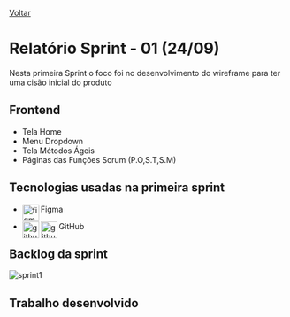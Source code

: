 <a href="../README.md">Voltar</a>

# Relatório Sprint - 01 (24/09)

Nesta primeira Sprint o foco foi no desenvolvimento do wireframe para ter uma cisão inicial do produto

## Frontend

<ul>
  <li>Tela Home</li>
  <li>Menu Dropdown</li>
  <li>Tela Métodos Ágeis</li>
  <li>Páginas das Funções Scrum (P.O,S.T,S.M)</li>
</ul>

<h2 aling="center"> Tecnologias usadas na primeira sprint </h2>
<span id="tecnologia">


 * <p>
       <img align="left" title="figma-logo" height="30px" src="https://user-images.githubusercontent.com/76211125/227502784-c94d5e2d-2e39-449b-ba85-053b9106b979.png"/>  Figma 
 </p>

 * <p>
      <img align="left" title="github-dark" height="30px" src="https://user-images.githubusercontent.com/76211125/227561942-1503fb74-eb8e-41d1-936e-bf22bc2d70eb.png#gh-dark-mode-only"/>
      <img align="left" title="github-light" height="30px" src="https://user-images.githubusercontent.com/76211125/227561896-a90cea71-7431-4908-ac8d-71fc02603eeb.png#gh-light-mode-only"/>
     GitHub 
 </p>


## Backlog da sprint
<img align=center src="https://github.com/gubasssss/ThothTech/assets/143751785/4fe0048a-0456-47a8-ada3-4672f04cbbc5" alt="sprint1"/>

## Trabalho desenvolvido



